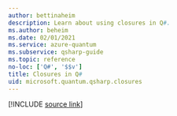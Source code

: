 ```yaml
---
author: bettinaheim
description: Learn about using closures in Q#.
ms.author: beheim
ms.date: 02/01/2021
ms.service: azure-quantum
ms.subservice: qsharp-guide
ms.topic: reference
no-loc: ['Q#', '$$v']
title: Closures in Q#
uid: microsoft.quantum.qsharp.closures
---
```


<!---
# Closures in Q#
-->

[!INCLUDE [source link](~/includes/qsharp-language/Specifications/Language/3_Expressions/Closures.md)]
